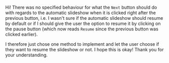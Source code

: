 Hi!
There was no specified behaviour for what the `Next` button should do with regards to the automatic slideshow when it is clicked right after the previous button, i.e. I wasn't sure if the automatic slideshow should resume by default or if I should give the user the option to resume it by clicking on the pause button (which now reads `Resume` since the previous button was clicked earlier). 

I therefore just chose one method to implement and let the user choose if they want to resume the slideshow or not. I hope this is okay! Thank you for your understanding. 